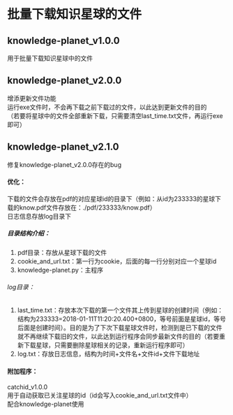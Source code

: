 # 批量下载知识星球的文件
## knowledge-planet_v1.0.0  
用于批量下载知识星球中的文件  
  
## knowledge-planet_v2.0.0  
增添更新文件功能  
运行exe文件时，不会再下载之前下载过的文件，以此达到更新文件的目的  
（若要将星球中的文件全部重新下载，只需要清空last_time.txt文件，再运行exe即可）  
  
## knowledge-planet_v2.1.0  
修复knowledge-planet_v2.0.0存在的bug  
#### 优化：  
下载的文件会存放在pdf的对应星球id的目录下（例如：从id为233333的星球下载的know.pdf文件存放在：./pdf/233333/know.pdf）  
日志信息存放log目录下  
##### 目录结构介绍：  
1. pdf目录：存放从星球下载的文件  
2. cookie_and_url.txt：第一行为cookie，后面的每一行分别对应一个星球id  
3. knowledge-planet.py：主程序  
###### log目录：  
1. last_time.txt：存放本次下载的第一个文件其上传到星球的创建时间（例如：结构为233333=2018-01-11T11:20:20.400+0800，等号前面是星球id，等号后面是创建时间）。目的是为了下次下载星球文件时，检测到是已下载的文件就不再继续下载旧的文件，以此达到运行程序会同步最新文件的目的（若要重新下载星球，只需要删除星球相关的记录，重新运行程序即可）  
2. log.txt：存放日志信息，结构为时间+文件名+文件id+文件下载地址  
  
#### 附加程序：  
catchid_v1.0.0  
用于自动获取已关注星球的id（id会写入cookie_and_url.txt文件中）  
配合knowledge-planet使用

